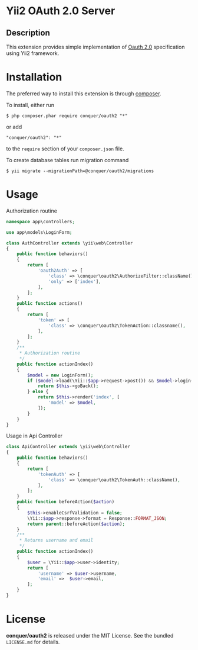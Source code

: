 Yii2 OAuth 2.0 Server
=================

## Description

This extension provides simple implementation of [Oauth 2.0](http://tools.ietf.org/wg/oauth/draft-ietf-oauth-v2/) specification using Yii2 framework.

# Installation

The preferred way to install this extension is through [composer](http://getcomposer.org/download/). 

To install, either run

```
$ php composer.phar require conquer/oauth2 "*"
```
or add

```
"conquer/oauth2": "*"
```

to the ```require``` section of your `composer.json` file.

To create database tables run migration command
```
$ yii migrate --migrationPath=@conquer/oauth2/migrations
```

# Usage

Authorization routine
```php
namespace app\controllers;

use app\models\LoginForm;

class AuthController extends \yii\web\Controller
{
    public function behaviors()
    {
        return [
            'oauth2Auth' => [
                'class' => \conquer\oauth2\AuthorizeFilter::className(),
                'only' => ['index'],
            ],
        ];
    }
    public function actions()
    {
        return [
            'token' => [
                'class' => \conquer\oauth2\TokenAction::classname(),
            ],
        ];
    }
    /**
     * Authorization routine
     */
    public function actionIndex()
    {
        $model = new LoginForm();
        if ($model->load(\Yii::$app->request->post()) && $model->login()) {
            return $this->goBack();
        } else {
            return $this->render('index', [
                'model' => $model,
            ]);
        }
    }
}
```
Usage in Api Controller
```php
class ApiController extends \yii\web\Controller
{
    public function behaviors()
    {
        return [
            'tokenAuth' => [
                'class' => \conquer\oauth2\TokenAuth::className(),
            ],
        ];
    }
    public function beforeAction($action)
    {
        $this->enableCsrfValidation = false;
        \Yii::$app->response->format = Response::FORMAT_JSON;
        return parent::beforeAction($action);
    }
    /**
     * Returns username and email
     */
    public function actionIndex()
    {
        $user = \Yii::$app->user->identity;
        return [
            'username' => $user->username,
            'email' =>  $user->email,
        ];
    }
}
```

# License

**conquer/oauth2** is released under the MIT License. See the bundled `LICENSE.md` for details.
